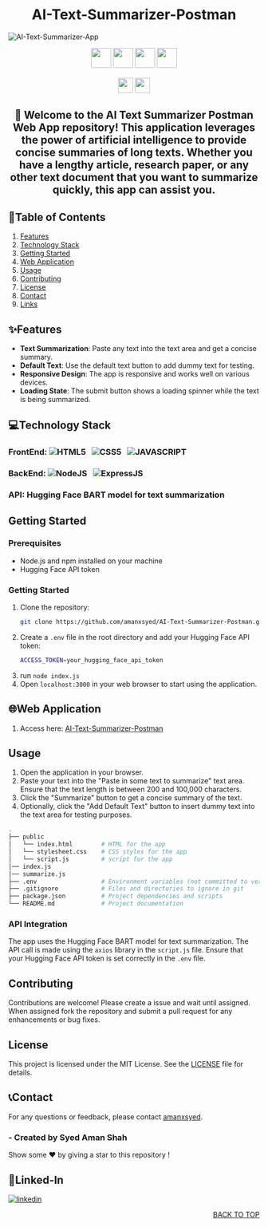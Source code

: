 <h1 align="center">AI-Text-Summarizer-Postman</h1>

![AI-Text-Summarizer-App](https://giphy.com/gifs/xT9IgxJXKgMD96peHC)

<div align="center">

<img src="https://forthebadge.com/images/badges/built-with-love.svg" height=40px/> <img src="https://api.visitorbadge.io/api/visitors?path=https%3A%2F%2Fgithub.com%2Famanxsyed%2FAI-Text-Summarizer-Postman
&label=visitors&countColor=%2337d67a&style=for-the-badge&labelStyle=upper" height=40px /> <img src="https://img.shields.io/github/last-commit/amanxsyed/AI-Text-Summarizer-Postman?style=for-the-badge" height=40px />
<img src="https://img.shields.io/github/repo-size/amanxsyed/AI-Text-Summarizer-App?style=for-the-badge" height=40px> <br/> <br/>
<img src="https://img.shields.io/badge/vercel-%23000000.svg?style=for-the-badge&logo=vercel&logoColor=white" height=30px /> <img src="https://vercelbadge.vercel.app/api/amanxsyed/AI-Text-Summarizer-Postman?style=for-the-badge" height=30px />

</div>

<div align="center">
<h2>🎉 Welcome to the AI Text Summarizer Postman Web App repository! This application leverages the power of artificial intelligence to provide concise summaries of long texts. Whether you have a lengthy article, research paper, or any other text document that you want to summarize quickly, this app can assist you.</h2>
</div>

## 📍Table of Contents
1. [Features](#Features)
2. [Technology Stack](#Technology-Stack)
3. [Getting Started](#Getting-Started)
4. [Web Application](#Web-Application)
5. [Usage](#Usage)
6. [Contributing](#Contributing)
7. [License](#License)
8. [Contact](#Contact)
9. [Links](#Links)

## ✨Features

- **Text Summarization**: Paste any text into the text area and get a concise summary.
- **Default Text**: Use the default text button to add dummy text for testing.
- **Responsive Design**: The app is responsive and works well on various devices.
- **Loading State**: The submit button shows a loading spinner while the text is being summarized.

## 💻Technology Stack

### **FrontEnd:** ![HTML5](https://img.shields.io/badge/HTML5-E34F26?style=for-the-badge&logo=html5&logoColor=white) &nbsp; ![CSS5](https://img.shields.io/badge/CSS3-1572B6?style=for-the-badge&logo=css3&logoColor=white) &nbsp; ![JAVASCRIPT](https://img.shields.io/badge/JavaScript-F7DF1E?style=for-the-badge&logo=javascript&logoColor=black)

### **BackEnd:** ![NodeJS](https://img.shields.io/badge/Node.js-43853D?style=for-the-badge&logo=node.js&logoColor=white) &nbsp; ![ExpressJS](https://img.shields.io/badge/Express.js-404D59?style=for-the-badge)

### **API:** Hugging Face BART model for text summarization


## Getting Started

### Prerequisites

- Node.js and npm installed on your machine
- Hugging Face API token

### Getting Started

1. Clone the repository:
   ```bash
   git clone https://github.com/amanxsyed/AI-Text-Summarizer-Postman.git
   ```
2. Create a `.env` file in the root directory and add your Hugging Face API token:
   ```bash
   ACCESS_TOKEN=your_hugging_face_api_token
   ```
3. run `node index.js`
4. Open `localhost:3000` in your web browser to start using the application.

## 🌐Web Application
1. Access here: [AI-Text-Summarizer-Postman](https://ai-text-summarizer-postman.vercel.app/)

## Usage

1. Open the application in your browser.
2. Paste your text into the "Paste in some text to summarize" text area. Ensure that the text length is between 200 and 100,000 characters.
3. Click the "Summarize" button to get a concise summary of the text.
4. Optionally, click the "Add Default Text" button to insert dummy text into the text area for testing purposes.
   
```bash
.
├── public
│   └── index.html        # HTML for the app
│   └── stylesheet.css    # CSS styles for the app
│   └── script.js         # script for the app
│── index.js         
│── summarize.js         
├── .env                  # Environment variables (not committed to version control)
├── .gitignore            # Files and directories to ignore in git
├── package.json          # Project dependencies and scripts
└── README.md             # Project documentation
```

### **API Integration**
The app uses the Hugging Face BART model for text summarization. The API call is made using the `axios` library in the `script.js` file. Ensure that your Hugging Face API token is set correctly in the `.env` file.


## Contributing

Contributions are welcome! Please create a issue and wait until assigned. When assigned fork the repository and submit a pull request for any enhancements or bug fixes.

## License

This project is licensed under the MIT License. See the [LICENSE](LICENSE) file for details.


## 📞Contact

For any questions or feedback, please contact [amanxsyed](https://github.com/amanxsyed).

### - Created by **Syed Aman Shah** 
Show some ❤️ by giving a star to this repository !


## 🔗Linked-In
[![linkedin](https://img.shields.io/badge/linkedin-0A66C2?style=for-the-badge&logo=linkedin&logoColor=white)](https://www.linkedin.com/in/amanxsyed)
<p align="right"><a href="#top">BACK TO TOP</a></p>